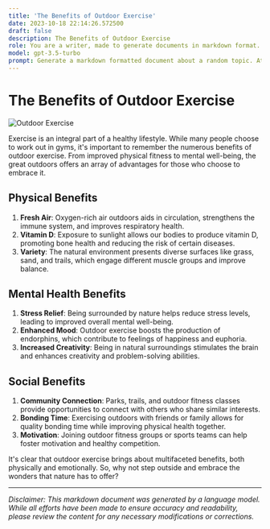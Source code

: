 ```yaml
---
title: 'The Benefits of Outdoor Exercise'
date: 2023-10-18 22:14:26.572500
draft: false
description: The Benefits of Outdoor Exercise
role: You are a writer, made to generate documents in markdown format. It is very important that all of the documents you generate are in valid markdown format.
model: gpt-3.5-turbo
prompt: Generate a markdown formatted document about a random topic. At the bottom, include a disclaimer explaining that the document was generated by you. The first line of the document should be the title. Make sure that the entire document is in proper markdown format, using a mix of various tags to make the document visually appealing.
---
```


# The Benefits of Outdoor Exercise

![Outdoor Exercise](https://example.com/images/outdoor-exercise.jpg)

Exercise is an integral part of a healthy lifestyle. While many people choose to work out in gyms, it's important to remember the numerous benefits of outdoor exercise. From improved physical fitness to mental well-being, the great outdoors offers an array of advantages for those who choose to embrace it.

## Physical Benefits

1. **Fresh Air**: Oxygen-rich air outdoors aids in circulation, strengthens the immune system, and improves respiratory health.
2. **Vitamin D**: Exposure to sunlight allows our bodies to produce vitamin D, promoting bone health and reducing the risk of certain diseases.
3. **Variety**: The natural environment presents diverse surfaces like grass, sand, and trails, which engage different muscle groups and improve balance.

## Mental Health Benefits

1. **Stress Relief**: Being surrounded by nature helps reduce stress levels, leading to improved overall mental well-being.
2. **Enhanced Mood**: Outdoor exercise boosts the production of endorphins, which contribute to feelings of happiness and euphoria.
3. **Increased Creativity**: Being in natural surroundings stimulates the brain and enhances creativity and problem-solving abilities.

## Social Benefits

1. **Community Connection**: Parks, trails, and outdoor fitness classes provide opportunities to connect with others who share similar interests.
2. **Bonding Time**: Exercising outdoors with friends or family allows for quality bonding time while improving physical health together.
3. **Motivation**: Joining outdoor fitness groups or sports teams can help foster motivation and healthy competition.

It's clear that outdoor exercise brings about multifaceted benefits, both physically and emotionally. So, why not step outside and embrace the wonders that nature has to offer?

---

*Disclaimer: This markdown document was generated by a language model. While all efforts have been made to ensure accuracy and readability, please review the content for any necessary modifications or corrections.*